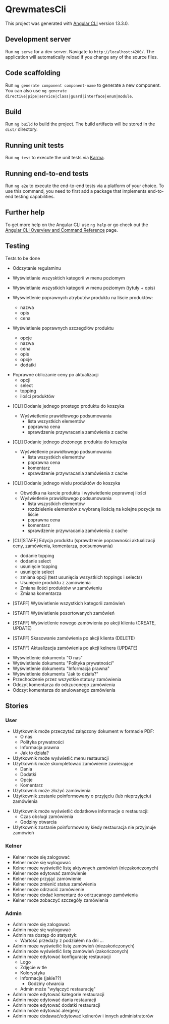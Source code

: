 # QrewmatesCli

This project was generated with [Angular CLI](https://github.com/angular/angular-cli) version 13.3.0.

## Development server

Run `ng serve` for a dev server. Navigate to `http://localhost:4200/`. The application will automatically reload if you change any of the source files.

## Code scaffolding

Run `ng generate component component-name` to generate a new component. You can also use `ng generate directive|pipe|service|class|guard|interface|enum|module`.

## Build

Run `ng build` to build the project. The build artifacts will be stored in the `dist/` directory.

## Running unit tests

Run `ng test` to execute the unit tests via [Karma](https://karma-runner.github.io).

## Running end-to-end tests

Run `ng e2e` to execute the end-to-end tests via a platform of your choice. To use this command, you need to first add a package that implements end-to-end testing capabilities.

## Further help

To get more help on the Angular CLI use `ng help` or go check out the [Angular CLI Overview and Command Reference](https://angular.io/cli) page.

## Testing
Tests to be done

+ Odczytanie regulaminu
+ Wyświetlanie wszysktich kategorii w menu poziomym
+ Wyświetlanie wszystkich kategorii w menu poziomym (tytuły + opis)
+ Wyświetlenie poprawnych atrybutów produktu na liście produktów:
    + nazwa
    + opis
    + cena

+ Wyświetlenie poprawnych szczegółów produktu
    + opcje
    + nazwa
    + cena
    + opis
    + opcje
    + dodatki

- Poprawne obliczanie ceny po aktualizacji
    - opcji
    - select
    - topping
    - ilości produktów

+ [CLI] Dodanie jednego prostego produktu do koszyka
    + Wyświetlenie prawidłowego podsumowania
        + lista wszystkich elementów
        + poprawna cena
        + sprawdzenie przywracania zamówienia z cache

+ [CLI] Dodanie jednego złożonego produktu do koszyka
    + Wyświetlenie prawidłowego podsumowania
        + lista wszystkich elementów
        + poprawna cena
        + komentarz
        + sprawdzenie przywracania zamówienia z cache

+ [CLI] Dodanie jednego wielu produktów do koszyka
    + Obwódka na karcie produktu i wyświetlenie poprawnej ilości
    + Wyświetlenie prawidłowego podsumowania
        + lista wszystkich elementów
        + rozdzielenie elementów z wybraną ilością na kolejne pozycje na liście
        + poprawna cena
        + komentarz
        + sprawdzenie przywracania zamówienia z cache

- [CLI|STAFF] Edycja produktu (sprawdzenie poprawności aktualizacji ceny, zamówienia, komentarza, podsumowania)
    - dodanie topping
    - dodanie select
    - usunięcie topping
    - usunięcie select
    - zmiana opcji (test usunięcia wszystkich toppings i selects)
    - Usunięcie produktu z zamówienia
    - Zmiana ilości produktów w zamówieniu
    - Zmiana komentarza

- [STAFF] Wyświetlenie wszystkich kategorii zamówień
- [STAFF] Wyświetlenie posortowanych zamówień 
- [STAFF] Wyświetlenie nowego zamówienia po akcji klienta (CREATE, UPDATE)
- [STAFF] Skasowanie zamówienia po akcji klienta (DELETE)
- [STAFF] Aktualizacja zamówienia po akcji kelnera (UPDATE)

+ Wyświetlenie dokumentu "O nas"
+ Wyświetlenie dokumentu "Polityka prywatności"
+ Wyświetlenie dokumentu "Informacja prawna"
+ Wyświetlenie dokumentu "Jak to działa?"
+ Przechodzenie przez wszystkie statusy zamówienia
+ Odczyt komentarza do odrzuconego zamówienia
+ Odczyt komentarza do anulowanego zamówienia


## Stories
### User
+ Użytkownik może przeczytać załączony dokument w formacie PDF:
    + O nas
    + Polityka prywatności
    + Informacja prawna 
    + Jak to działa?
+ Użytkownik może wyświetlić menu restauracji
+ Użytkownik może skompletować zamówienie zawierające
    + Dania
    + Dodatki
    + Opcje
    + Komentarz
+ Użytkownik może złożyć zamówienia
+ Użytkownik zostanie poinformowany o przyjęciu (lub nieprzyjęciu) zamówienia
- Użytkownik może wyświetlić dodatkowe informacje o restauracji:
    - Czas obsługi zamówienia
    - Godziny otwarcia
- Użytkownik zostanie poinformowany kiedy restauracja nie przyjmuje zamówień

### Kelner
- Kelner może się zalogować
- Kelner może się wylogować
- Kelner może wyświetlić listę aktywnych zamówień (niezakończonych)
- Kelner może edytować zamówienie
- Kelner może przyjąć zamówienie
- Kelner może zmienić status zamówienia
- Kelner może odrzucić zamówienie
- Kelner może dodać komentarz do odrzucanego zamówienia
- Kelner może zobaczyć szczegóły zamówienia

### Admin
- Admin może się zalogować
- Admin może się wylogować
- Admin ma dostęp do statystyk:
    - Wartość przedaży z podziałem na dni
    ...
- Admin może wyświetlić listę zamówień (niezakończonych)
- Admin może wyświetlić listę zamówień (zakończonych)
- Admin może edytować konfigurację restauracji
    - Logo
    - Zdjęcie w tle
    - Kolorystyka
    - Informacje (jakie??)
        - Godziny otwarcia
    - Admin może "wyłączyć restaurację"
- Admin może edytować kategorie restauracji
- Admin może edytować dania restauracji
- Admin może edytować dodatki restauracji
- Admin może edytować alergeny
- Admin może dodawać/edytować kelnerów i innych administratorów